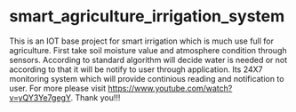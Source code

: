 # smart_agriculture_irrigation_system
This is an IOT base project for smart irrigation which is much use full for agriculture.
First take soil moisture value and atmosphere condition through sensors.
According to standard algorithm will decide water is needed or not according to that it will be notify to user through application.
Its 24X7 monitoring system which will provide continious reading and notification to user.
For more please visit https://www.youtube.com/watch?v=yQY3Ye7gegY.
Thank you!!!
